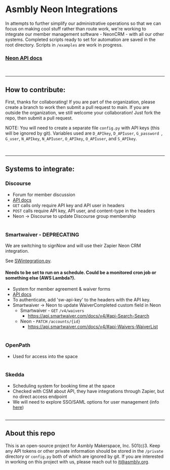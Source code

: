 # Asmbly Neon Integrations

In attempts to further simplify our administrative operations so that we can focus on making cool stuff rather than route work, we're working to integrate our member management software - NeonCRM - with all our other systems.  Completed scripts ready to set for automation are saved in the root directory.  Scripts in `/examples` are work in progress.  

### [Neon API docs](https://developer.neoncrm.com/api-v2/#/)

<br>
<hr>

## How to contribute:

First, thanks for collaborating!  If you are part of the organization, please create a branch to work then submit a pull request to main.  If you are outside the organization, we still welcome your collaboration!  Just fork the repo, then submit a pull request.

NOTE:  You will need to create a separate file `config.py` with API keys (this will be ignored by git).  Variables used are
`D_APIkey`, `D_APIuser`, `G_password `, `G_user`, `N_APIkey`, `N_APIuser`, `O_APIkey`, `O_APIuser`, and `S_APIkey`.

<br>
<hr>

## Systems to integrate:

### Discourse

- Forum for member discussion
- [API docs](https://docs.discourse.org/)
- `GET` calls only require API key and API user in headers
- `POST` calls require API key, API user, and content-type in the headers
- Neon -> Discourse to update Discourse group membership
<br><br>

### Smartwaiver - DEPRECATING

We are switching to signNow and will use their Zapier Neon CRM integration.

See [SWintegration.py](https://github.com/ATXHS/NeonIntegrations/blob/main/SWintegration.py).  
#### Needs to be set to run on a schedule.  Could be a monitored cron job or something else (AWS Lambda?).

- System for member agreement & waiver forms
- [API docs](https://api.smartwaiver.com/docs/v4/#api-_)
- To authenticate, add 'sw-api-key' to the headers with the API key.
- Smartwaiver -> Neon to update WaiverCompleted custom field in Neon
  - Smartwaiver - `GET` `/v4/waivers`
    - https://api.smartwaiver.com/docs/v4/#api-Search-Search
  - Neon - `PATCH` `/accounts/{id}`
    - https://api.smartwaiver.com/docs/v4/#api-Waivers-WaiverList
<br><br>

### OpenPath

- Used for access into the space
<br><br>

### Skedda

- Scheduling system for booking time at the space
- Checked with CSM about API, they have integrations through Zapier, but no direct access endpoint
- We will need to explore SSO/SAML options for user management (info [here](https://support.skedda.com/en/articles/4191038-single-sign-on-sso-via-saml-2-0))
<br><br>

<hr>



## About this repo

This is an open-source project for Asmbly Makerspace, Inc. 501(c)3.  Keep any API tokens or other private information should be stored in the `/private` directory or `config.py` both of which are ignored by git.  If you are interested in working on this project with us, please reach out to [it@asmbly.org](mailto:it@asmbly.org).
